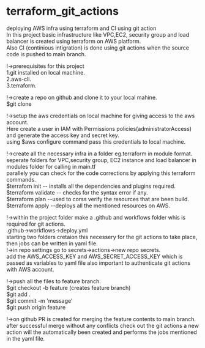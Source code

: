 # terraform_git_actions
deploying AWS infra using terraform and CI using git action<br>
In this project basic infrastructure like VPC,EC2, security group and load balancer is created using terraform on AWS platform.<br>
Also CI (continious intigration) is done using git actions when the source code is pushed to main branch.<br>

!->prerequisites for this project<br>
  1.git installed on local machine.<br>
  2.aws-cli.<br>
  3.terraform.<br>

!->create a repo on github and clone it to your local mahine.<br>
  $git clone <repo-link><br>

!->setup the aws credentials on local machine for giving access to the aws account.<br>
  Here create a user in IAM with Permissions policies(administratorAccess) and generate the access key and secret key.<br>
  using $aws configure command pass this credentials to local machine.<br>

!->create all the necessary infra in a folder eg.terraform in module format.<br>
  seperate folders for VPC,security group, EC2 instance and load balancer in modules folder for calling in main.tf<br>
  parallely you can check for the code corrections by applying this terraform commands.<br>
  $terraforn init -- installs all the dependencies and plugins required.<br>
  $terraform validate -- checks for the syntax error if any.<br>
  $terraform plan --used to corss verify the resources that are been build.<br>
  $terraform apply --deploys all the mentioned resources on AWS.<br>

!->within the project folder make a .github and workflows folder whis is required for git actions.<br>
  .github->workflows->deploy.yml<br>
  starting two folders cretaion this necessery for the git actions to take place, then jobs can be written in yaml file.<br>
!->in repo settings go to secrets->actions->new repo secrets.<br>
  add the AWS_ACCESS_KEY and AWS_SECRET_ACCESS_KEY which is passed as variables to yaml file also important to authenticate git actions with AWS account.<br>

!->push all the files to feature branch.<br>
  $git checkout -b feature  (creates feature branch)<br>
  $git add .<br>
  $git commit -m 'message'<br>
  $git push origin feature<br>

!->on github PR is created for merging the feature contents to main branch.<br>
  after successful merge without any conflicts check out the git actions a new action will the automatically been created and performs the jobs mentioned in the yaml file.<br>
